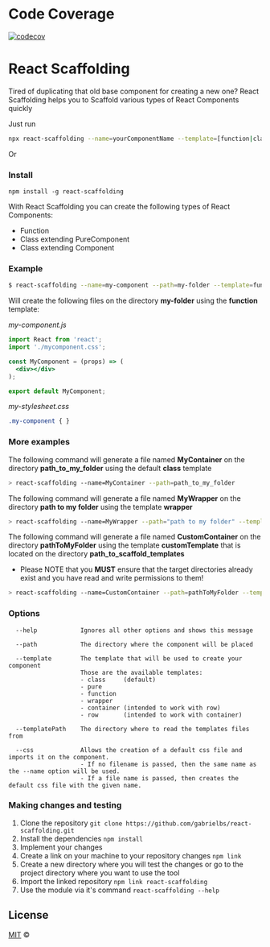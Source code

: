 # Code Coverage
[![codecov](https://codecov.io/gh/ivandosreisandrade/react-scaffolding/branch/master/graph/badge.svg)](https://codecov.io/gh/ivandosreisandrade/react-scaffolding)

# React Scaffolding
Tired of duplicating that old base component for creating a new one? React Scaffolding helps you to Scaffold various types of React Components quickly

Just run

```bash
npx react-scaffolding --name=yourComponentName --template=[function|class|pure]
```

Or

### Install
```
npm install -g react-scaffolding
```

With React Scaffolding you can create the following types of React Components:

- Function
- Class extending PureComponent
- Class extending Component

### Example
```bash
$ react-scaffolding --name=my-component --path=my-folder --template=function --css my-stylesheet
```

Will create the following files on the directory **my-folder** using the **function** template:

*my-component.js*
```jsx harmony
import React from 'react';
import './mycomponent.css';

const MyComponent = (props) => (
  <div></div>
);

export default MyComponent;
```

*my-stylesheet.css*

```css
.my-component { }
```

### More examples
The following command will generate a file named **MyContainer** on the directory **path_to_my_folder** using the default **class** template
```bash
> react-scaffolding --name=MyContainer --path=path_to_my_folder
```
The following command will generate a file named **MyWrapper** on the directory **path to my folder** using the template **wrapper**
```bash
> react-scaffolding --name=MyWrapper --path="path to my folder" --template=wrapper
```
The following command will generate a file named **CustomContainer** on the directory **pathToMyFolder** using the template **customTemplate** that is located on the directory **path_to_scaffold_templates**  
- Please NOTE that you **MUST** ensure that the target directories already exist and you have read and write permissions to them!
```bash
> react-scaffolding --name=CustomContainer --path=pathToMyFolder --template=customTemplate --templatePath path_to_scaffold_templates
```

### Options

```text
  --help            Ignores all other options and shows this message

  --path            The directory where the component will be placed

  --template        The template that will be used to create your component
                    Those are the available templates:
                    - class     (default)
                    - pure
                    - function
                    - wrapper
                    - container (intended to work with row)
                    - row       (intended to work with container)

  --templatePath    The directory where to read the templates files from

  --css             Allows the creation of a default css file and imports it on the component.
                    - If no filename is passed, then the same name as the --name option will be used.
                    - If a file name is passed, then creates the default css file with the given name.
```

### Making changes and testing
1. Clone the repository `git clone https://github.com/gabrielbs/react-scaffolding.git`
2. Install the dependencies `npm install`
3. Implement your changes
4. Create a link on your machine to your repository changes `npm link`
5. Create a new directory where you will test the changes or go to the project directory where you want to use the tool
6. Import the linked repository `npm link react-scaffolding`
7. Use the module via it's command `react-scaffolding --help`

## License
[MIT](http://opensource.org/licenses/MIT) ©
